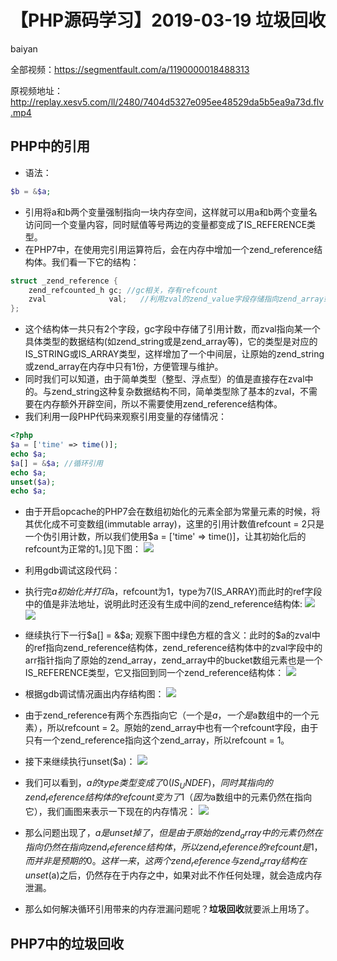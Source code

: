 # **【PHP源码学习】2019-03-19 垃圾回收**
baiyan

全部视频：https://segmentfault.com/a/1190000018488313

原视频地址：http://replay.xesv5.com/ll/2480/7404d5327e095ee48529da5b5ea9a73d.flv.mp4

## PHP中的引用
 - 语法：
```php
$b = &$a;
```
 - 引用将a和b两个变量强制指向一块内存空间，这样就可以用a和b两个变量名访问同一个变量内容，同时赋值等号两边的变量都变成了IS_REFERENCE类型。
 - 在PHP7中，在使用完引用运算符后，会在内存中增加一个zend_reference结构体。我们看一下它的结构：
```c
struct _zend_reference {
	zend_refcounted_h gc; //gc相关，存有refcount
	zval              val;   //利用zval的zend_value字段存储指向zend_array或zend_string等复杂类型的原始数据结构的指针，来找到这个变量的值
};
```
 - 这个结构体一共只有2个字段，gc字段中存储了引用计数，而zval指向某一个具体类型的数据结构(如zend_string或是zend_array等)，它的类型是对应的IS_STRING或IS_ARRAY类型，这样增加了一个中间层，让原始的zend_string或zend_array在内存中只有1份，方便管理与维护。
 - 同时我们可以知道，由于简单类型（整型、浮点型）的值是直接存在zval中的。与zend_string这种复杂数据结构不同，简单类型除了基本的zval，不需要在内存额外开辟空间，所以不需要使用zend_reference结构体。
 - 我们利用一段PHP代码来观察引用变量的存储情况：
```php
<?php
$a = ['time' => time()];
echo $a;
$a[] = &$a; //循环引用
echo $a;
unset($a);
echo $a;
```
 - 由于开启opcache的PHP7会在数组初始化的元素全部为常量元素的时候，将其优化成不可变数组(immutable array)，这里的引用计数值refcount = 2只是一个伪引用计数，所以我们使用$a = ['time' => time()]，让其初始化后的refcount为正常的1。]见下图：
![](http://pq370w15r.bkt.clouddn.com/notebook/2019/4/25/1556155029205.png)
 - 利用gdb调试这段代码：
 - 执行完$a初始化并打印$a，refcount为1，type为7(IS_ARRAY)而此时的ref字段中的值是非法地址，说明此时还没有生成中间的zend_reference结构体:
![](http://pq370w15r.bkt.clouddn.com/notebook/2019/4/25/1556155622890.png)
![](http://pq370w15r.bkt.clouddn.com/notebook/2019/4/25/1556156877674.png)

 - 继续执行下一行$a[] = &$a; 观察下图中绿色方框的含义：此时的$a的zval中的ref指向zend_reference结构体，zend_reference结构体中的zval字段中的arr指针指向了原始的zend_array，zend_array中的bucket数组元素也是一个IS_REFERENCE类型，它又指回到同一个zend_reference结构体：
![](http://pq370w15r.bkt.clouddn.com/notebook/2019/4/25/1556158581866.png)
 - 根据gdb调试情况画出内存结构图：
![](http://pq370w15r.bkt.clouddn.com/notebook/2019/4/25/1556159268480.png)
 - 由于zend_reference有两个东西指向它（一个是$a，一个是$a数组中的一个元素），所以refcount = 2。原始的zend_array中也有一个refcount字段，由于只有一个zend_reference指向这个zend_array，所以refcount = 1。
 - 接下来继续执行unset($a)：
![](http://pq370w15r.bkt.clouddn.com/notebook/2019/4/25/1556159550645.png)
 - 我们可以看到，$a的type类型变成了0(IS_UNDEF)，同时其指向的zend_reference结构体的refcount变为了1（因为$a数组中的元素仍然在指向它），我们画图来表示一下现在的内存情况：
![](http://pq370w15r.bkt.clouddn.com/notebook/2019/4/25/1556160386075.png)
 - 那么问题出现了，$a是unset掉了，但是由于原始的zend_array中的元素仍然在指向仍然在指向zend_reference结构体，所以zend_reference的refcount是1，而并非是预期的0。这样一来，这两个zend_reference与zend_array结构在unset($a)之后，仍然存在于内存之中，如果对此不作任何处理，就会造成内存泄漏。
 - 那么如何解决循环引用带来的内存泄漏问题呢？**垃圾回收**就要派上用场了。
## PHP7中的垃圾回收